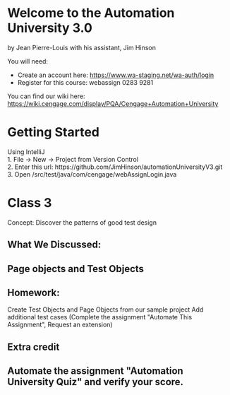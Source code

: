 <H1> Welcome to the Automation University 3.0 </H1>
by Jean Pierre-Louis with his assistant, Jim Hinson

You will need:
* Create an account here: https://www.wa-staging.net/wa-auth/login
* Register for this course: webassign 0283 9281

You can find our wiki here:
https://wiki.cengage.com/display/PQA/Cengage+Automation+University

<H1> Getting Started </H1>
Using IntelliJ<br>
1. File -> New -> Project from Version Control <br>
2. Enter this url: https://github.com/JimHinson/automationUniversityV3.git <br>
3. Open /src/test/java/com/cengage/webAssignLogin.java

<H1>Class 3 </H1>
Concept: Discover the patterns of good test design

<H2>What We Discussed: <h2>
Page objects and Test Objects

<H2>Homework:  </h2>
Create Test Objects and Page Objects from our sample project
Add additional test cases (Complete the assignment "Automate This Assignment", Request an extension)

<h2>Extra credit<h2>
Automate the assignment "Automation University Quiz" and verify your score.